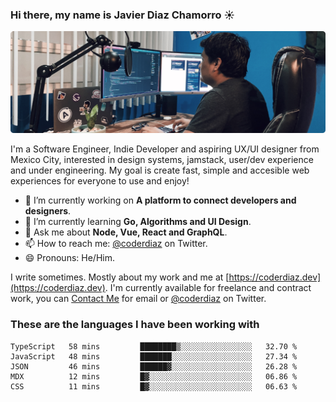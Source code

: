 ### Hi there, my name is Javier Diaz Chamorro ☀️
![My Setup](./cover.png)

I'm a Software Engineer, Indie Developer and aspiring UX/UI designer from Mexico City, interested in design systems, jamstack, user/dev experience and under engineering. My goal is create fast, simple and accesible web experiences for everyone to use and enjoy!

<!--
**coderdiaz/coderdiaz** is a ✨ _special_ ✨ repository because its `README.md` (this file) appears on your GitHub profile.

Here are some ideas to get you started:

- 🔭 I’m currently working on ...
- 🌱 I’m currently learning ...
- 👯 I’m looking to collaborate on ...
- 🤔 I’m looking for help with ...
- 💬 Ask me about ...
- 📫 How to reach me: ...
- 😄 Pronouns: ...
- ⚡ Fun fact: ...
-->

- 🔭  I’m currently working on **A platform to connect developers and designers**.
- 🌱  I’m currently learning **Go, Algorithms and UI Design**.
- 💬  Ask me about **Node, Vue, React and GraphQL**.
- 📫  How to reach me: [@coderdiaz](https://twitter.com/coderdiaz) on Twitter.
- 😄  Pronouns: He/Him.

I write sometimes. Mostly about my work and me at [https://coderdiaz.dev](https://coderdiaz.dev). I'm currently available for freelance and contract work, you can [Contact Me](mailto:hey@coderdiaz.me) for email or [@coderdiaz](https://twitter.com/coderdiaz) on Twitter.

### These are the languages I have been working with
<!--START_SECTION:waka-->
```text
TypeScript   58 mins         ████████▒░░░░░░░░░░░░░░░░   32.70 % 
JavaScript   48 mins         ███████░░░░░░░░░░░░░░░░░░   27.34 % 
JSON         46 mins         ██████▓░░░░░░░░░░░░░░░░░░   26.28 % 
MDX          12 mins         █▓░░░░░░░░░░░░░░░░░░░░░░░   06.86 % 
CSS          11 mins         █▓░░░░░░░░░░░░░░░░░░░░░░░   06.63 % 
```
<!--END_SECTION:waka-->
